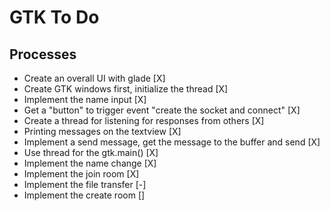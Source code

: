 # GTK To Do

## Processes

- Create an overall UI with glade                                   [X] 
- Create GTK windows first, initialize the thread                   [X]
- Implement the name input                                          [X]
- Get a "button" to trigger event "create the socket and connect"   [X]
- Create a thread for listening for responses from others           [X]
- Printing messages on the textview                                 [X]
- Implement a send message, get the message to the buffer and send  [X]
- Use thread for the gtk.main()                                     [X]
- Implement the name change                                         [X]
- Implement the join room                                           [X]
- Implement the file transfer                                       [-]
- Implement the create room                                         []